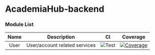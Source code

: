 # AcademiaHub-backend

### Module List

| Name |          Description          |                                                 CI                                                  |                                                                                      Coverage                                                                                      |
| :--: | :---------------------------: | :-------------------------------------------------------------------------------------------------: | :--------------------------------------------------------------------------------------------------------------------------------------------------------------------------------: |
| User | User/account related services | ![Test](https://github.com/EdgeRunner2233/AcademiaHub-backend/actions/workflows/user.yml/badge.svg) | [![Coverage](https://coveralls.io/repos/github/EdgeRunner2233/AcademiaHub-backend/badge.svg?branch=dev-user)](https://github.com/EdgeRunner2233/AcademiaHub-backend/tree/dev-user) |
